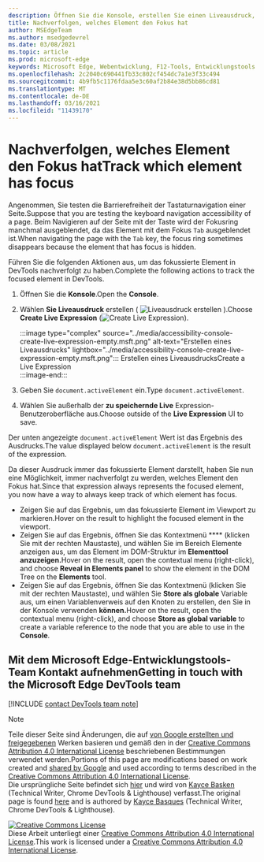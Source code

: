 ```yaml
---
description: Öffnen Sie die Konsole, erstellen Sie einen Liveausdruck, und legen Sie den Ausdruck auf document.activeElement.
title: Nachverfolgen, welches Element den Fokus hat
author: MSEdgeTeam
ms.author: msedgedevrel
ms.date: 03/08/2021
ms.topic: article
ms.prod: microsoft-edge
keywords: Microsoft Edge, Webentwicklung, F12-Tools, Entwicklungstools
ms.openlocfilehash: 2c2040c690441fb33c802cf454dc7a1e3f33c494
ms.sourcegitcommit: 4b9fb5c1176fdaa5e3c60af2b84e38d5bb86cd81
ms.translationtype: MT
ms.contentlocale: de-DE
ms.lasthandoff: 03/16/2021
ms.locfileid: "11439170"
---
```

<!-- Copyright Kayce Basques 

   Licensed under the Apache License, Version 2.0 (the "License");
   you may not use this file except in compliance with the License.
   You may obtain a copy of the License at

       https://www.apache.org/licenses/LICENSE-2.0

   Unless required by applicable law or agreed to in writing, software
   distributed under the License is distributed on an "AS IS" BASIS,
   WITHOUT WARRANTIES OR CONDITIONS OF ANY KIND, either express or implied.
   See the License for the specific language governing permissions and
   limitations under the License.  -->  

# <a name="track-which-element-has-focus"></a><span data-ttu-id="45e1b-104">Nachverfolgen, welches Element den Fokus hat</span><span class="sxs-lookup"><span data-stu-id="45e1b-104">Track which element has focus</span></span>  

<span data-ttu-id="45e1b-105">Angenommen, Sie testen die Barrierefreiheit der Tastaturnavigation einer Seite.</span><span class="sxs-lookup"><span data-stu-id="45e1b-105">Suppose that you are testing the keyboard navigation accessibility of a page.</span></span>  <span data-ttu-id="45e1b-106">Beim Navigieren auf der Seite mit der Taste wird der Fokusring manchmal ausgeblendet, da das Element mit dem Fokus `Tab` ausgeblendet ist.</span><span class="sxs-lookup"><span data-stu-id="45e1b-106">When navigating the page with the `Tab` key, the focus ring sometimes disappears because the element that has focus is hidden.</span></span>  

<span data-ttu-id="45e1b-107">Führen Sie die folgenden Aktionen aus, um das fokussierte Element in DevTools nachverfolgt zu haben.</span><span class="sxs-lookup"><span data-stu-id="45e1b-107">Complete the following actions to track the focused element in DevTools.</span></span>  

1.  <span data-ttu-id="45e1b-108">Öffnen Sie die **Konsole**.</span><span class="sxs-lookup"><span data-stu-id="45e1b-108">Open the **Console**.</span></span>  
1.  <span data-ttu-id="45e1b-109">Wählen **Sie Liveausdruck** erstellen \( ![ Liveausdruck ](../media/create-live-expression-icon.msft.png) erstellen \).</span><span class="sxs-lookup"><span data-stu-id="45e1b-109">Choose **Create Live Expression** \(![Create Live Expression](../media/create-live-expression-icon.msft.png)\).</span></span>  
    
    :::image type="complex" source="../media/accessibility-console-create-live-expression-empty.msft.png" alt-text="Erstellen eines Liveausdrucks" lightbox="../media/accessibility-console-create-live-expression-empty.msft.png":::
       <span data-ttu-id="45e1b-111">Erstellen eines Liveausdrucks</span><span class="sxs-lookup"><span data-stu-id="45e1b-111">Create a Live Expression</span></span>  
    :::image-end:::  
    
1.  <span data-ttu-id="45e1b-112">Geben Sie `document.activeElement` ein.</span><span class="sxs-lookup"><span data-stu-id="45e1b-112">Type `document.activeElement`.</span></span>  
1.  <span data-ttu-id="45e1b-113">Wählen Sie außerhalb der **zu speichernde Live** Expression-Benutzeroberfläche aus.</span><span class="sxs-lookup"><span data-stu-id="45e1b-113">Choose outside of the **Live Expression** UI to save.</span></span>  
    
<span data-ttu-id="45e1b-114">Der unten angezeigte `document.activeElement` Wert ist das Ergebnis des Ausdrucks.</span><span class="sxs-lookup"><span data-stu-id="45e1b-114">The value displayed below `document.activeElement` is the result of the expression.</span></span>  

<span data-ttu-id="45e1b-115">Da dieser Ausdruck immer das fokussierte Element darstellt, haben Sie nun eine Möglichkeit, immer nachverfolgt zu werden, welches Element den Fokus hat.</span><span class="sxs-lookup"><span data-stu-id="45e1b-115">Since that expression always represents the focused element, you now have a way to always keep track of which element has focus.</span></span>  

*   <span data-ttu-id="45e1b-116">Zeigen Sie auf das Ergebnis, um das fokussierte Element im Viewport zu markieren.</span><span class="sxs-lookup"><span data-stu-id="45e1b-116">Hover on the result to highlight the focused element in the viewport.</span></span>  
*   <span data-ttu-id="45e1b-117">Zeigen Sie auf das Ergebnis, öffnen Sie das Kontextmenü \*\*\*\* \(klicken Sie mit der rechten Maustaste\), und wählen Sie im Bereich Elemente anzeigen aus, um das Element im DOM-Struktur im **Elementtool anzuzeigen.**</span><span class="sxs-lookup"><span data-stu-id="45e1b-117">Hover on the result, open the contextual menu \(right-click\), and choose **Reveal in Elements panel** to show the element in the DOM Tree on the **Elements** tool.</span></span>  
*   <span data-ttu-id="45e1b-118">Zeigen Sie auf das Ergebnis, öffnen Sie das Kontextmenü \(klicken Sie mit der rechten Maustaste\), und wählen Sie **Store als globale** Variable aus, um einen Variablenverweis auf den Knoten zu erstellen, den Sie in der Konsole verwenden **können.**</span><span class="sxs-lookup"><span data-stu-id="45e1b-118">Hover on the result, open the contextual menu \(right-click\), and choose **Store as global variable** to create a variable reference to the node that you are able to use in the **Console**.</span></span>  

## <a name="getting-in-touch-with-the-microsoft-edge-devtools-team"></a><span data-ttu-id="45e1b-119">Mit dem Microsoft Edge-Entwicklungstools-Team Kontakt aufnehmen</span><span class="sxs-lookup"><span data-stu-id="45e1b-119">Getting in touch with the Microsoft Edge DevTools team</span></span>  

[!INCLUDE [contact DevTools team note](../includes/contact-devtools-team-note.md)]  

<!-- links -->  

> [!NOTE]
> <span data-ttu-id="45e1b-120">Teile dieser Seite sind Änderungen, die auf [von Google erstellten und freigegebenen][GoogleSitePolicies] Werken basieren und gemäß den in der [Creative Commons Attribution 4.0 International License][CCA4IL] beschriebenen Bestimmungen verwendet werden.</span><span class="sxs-lookup"><span data-stu-id="45e1b-120">Portions of this page are modifications based on work created and [shared by Google][GoogleSitePolicies] and used according to terms described in the [Creative Commons Attribution 4.0 International License][CCA4IL].</span></span>  
> <span data-ttu-id="45e1b-121">Die ursprüngliche Seite befindet sich [hier](https://developers.google.com/web/tools/chrome-devtools/accessibility/focus) und wird von [Kayce Basken][KayceBasques] \(Technical Writer, Chrome DevTools \& Lighthouse\) verfasst.</span><span class="sxs-lookup"><span data-stu-id="45e1b-121">The original page is found [here](https://developers.google.com/web/tools/chrome-devtools/accessibility/focus) and is authored by [Kayce Basques][KayceBasques] \(Technical Writer, Chrome DevTools \& Lighthouse\).</span></span>  

[![Creative Commons License][CCby4Image]][CCA4IL]  
<span data-ttu-id="45e1b-123">Diese Arbeit unterliegt einer [Creative Commons Attribution 4.0 International License][CCA4IL].</span><span class="sxs-lookup"><span data-stu-id="45e1b-123">This work is licensed under a [Creative Commons Attribution 4.0 International License][CCA4IL].</span></span>  

[CCA4IL]: https://creativecommons.org/licenses/by/4.0  
[CCby4Image]: https://i.creativecommons.org/l/by/4.0/88x31.png  
[GoogleSitePolicies]: https://developers.google.com/terms/site-policies  
[KayceBasques]: https://developers.google.com/web/resources/contributors/kaycebasques  
